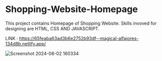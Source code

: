 # Shopping-Website-Homepage
This project contains Homepage of Shopping Website. Skills invoved for designing are HTML, CSS AND JAVASCRIPT.

LINK : https://65feaba63ad3b6e2752b93df--magical-alfajores-134d8b.netlify.app/ 



![Screenshot 2024-08-02 160334](https://github.com/user-attachments/assets/02ab5d89-00f5-48e9-bdff-0cc29213c2f2)
